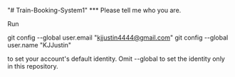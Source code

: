 "# Train-Booking-System1" 
*** Please tell me who you are.

Run

  git config --global user.email "kjjustin4444@gmail.com"
  git config --global user.name "KJJustin"

to set your account's default identity.
Omit --global to set the identity only in this repository.
